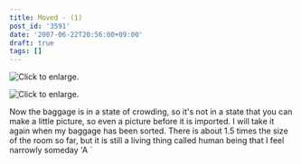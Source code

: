 ```yaml
---
title: Moved - (1)
post_id: '3591'
date: '2007-06-22T20:56:00+09:00'
draft: true
tags: []
---
```


![Click to enlarge.](https://danmaq.com/image/mixi/2007/474341631_33_s.jpg)

![Click to enlarge.](https://danmaq.com/image/mixi/2007/474341631_40_s.jpg)

Now the baggage is in a state of crowding, so it's not in a state that you can make a little picture, so even a picture before it is imported. I will take it again when my baggage has been sorted. There is about 1.5 times the size of the room so far, but it is still a living thing called human being that I feel narrowly someday 'A `
